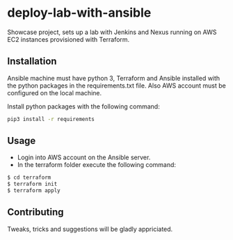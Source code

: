 # deploy-lab-with-ansible

Showcase project, sets up a lab with Jenkins and Nexus running on AWS EC2 instances provisioned with Terraform.

## Installation

Ansible machine must have python 3, Terraform and Ansible installed with the python packages in the requirements.txt file. Also AWS account must be configured on the local machine.

Install python packages with the following command:

```bash
pip3 install -r requirements
```

## Usage

* Login into AWS account on the Ansible server.
* In the terraform folder execute the following command:
```bash
$ cd terraform
$ terraform init
$ terraform apply
```




## Contributing

Tweaks, tricks and suggestions will be gladly appriciated.
